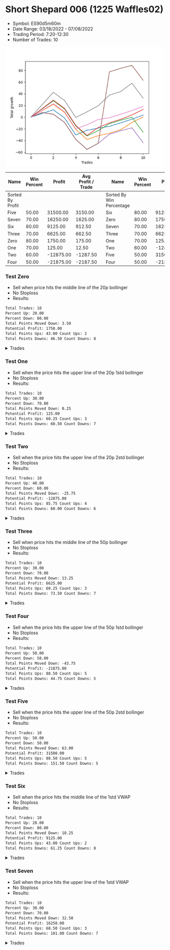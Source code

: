 # Short Shepard 006 (1225 Waffles02) 
- Symbol: ES90d5m60m
- Date Range: 03/18/2022 - 07/08/2022
- Trading Period: 7:20-12:30
- Number of Trades: 10

![Plot](ShortShepard006(1225Waffles02)ES90d5m60m.png)

| Name | Win Percent | Profit | Avg Profit / Trade |     | Name | Win Percent | Profit | Avg Profit / Trade |
| ---- | ----------- | ------ | ------------------ | --- | ---- | ----------- | ------ | ------------------ |
| Sorted By <br> Profit | | | | | Sorted By <br> Win Percentage ||||
| Five | 50.00 | 31500.00 | 3150.00 |     | Six | 80.00 | 9125.00 | 912.50 |
| Seven | 70.00 | 16250.00 | 1625.00 |     | Zero | 80.00 | 1750.00 | 175.00 |
| Six | 80.00 | 9125.00 | 912.50 |     | Seven | 70.00 | 16250.00 | 1625.00 |
| Three | 70.00 | 6625.00 | 662.50 |     | Three | 70.00 | 6625.00 | 662.50 |
| Zero | 80.00 | 1750.00 | 175.00 |     | One | 70.00 | 125.00 | 12.50 |
| One | 70.00 | 125.00 | 12.50 |     | Two | 60.00 | -12875.00 | -1287.50 |
| Two | 60.00 | -12875.00 | -1287.50 |     | Five | 50.00 | 31500.00 | 3150.00 |
| Four | 50.00 | -21875.00 | -2187.50 |     | Four | 50.00 | -21875.00 | -2187.50 |

### Test Zero
* Sell when price hits the middle line of the 20p bollinger
* No Stoploss
* Results:
```
Total Trades: 10
Percent Up: 20.00
Percent Down: 80.00
Total Points Moved Down: 3.50
Potential Profit: 1750.00
Total Points Ups: 43.00 Count Ups: 2
Total Points Downs: 46.50 Count Downs: 8
```

<details><summary>Trades</summary>

<code>In: 2022-03-25 11:45:00		Out: 2022-03-25 12:02:00		Total Position Time: 17:00		Total Move Down: 6.25		Total to Date: 6.25</code> <br />
<code>In: 2022-03-25 12:00:00		Out: 2022-03-25 12:02:00		Total Position Time: 02:00		Total Move Down: 6.25		Total to Date: 12.50</code> <br />
<code>In: 2022-03-29 11:15:00		Out: 2022-03-29 12:15:55		Total Position Time: 60:55		Total Move Down: -14.00		Total to Date: -1.50</code> <br />
<code>In: 2022-04-07 11:15:00		Out: 2022-04-07 12:15:55		Total Position Time: 60:55		Total Move Down: -29.00		Total to Date: -30.50</code> <br />
<code>In: 2022-04-13 07:25:00		Out: 2022-04-13 07:39:25		Total Position Time: 14:25		Total Move Down: 8.00		Total to Date: -22.50</code> <br />
<code>In: 2022-04-18 11:15:00		Out: 2022-04-18 11:46:40		Total Position Time: 31:40		Total Move Down: 3.75		Total to Date: -18.75</code> <br />
<code>In: 2022-06-10 12:05:00		Out: 2022-06-10 12:06:10		Total Position Time: 01:10		Total Move Down: 3.00		Total to Date: -15.75</code> <br />
<code>In: 2022-06-15 11:05:00		Out: 2022-06-15 11:06:10		Total Position Time: 01:10		Total Move Down: 6.00		Total to Date: -9.75</code> <br />
<code>In: 2022-06-29 11:35:00		Out: 2022-06-29 11:41:10		Total Position Time: 06:10		Total Move Down: 6.25		Total to Date: -3.50</code> <br />
<code>In: 2022-07-06 11:15:00		Out: 2022-07-06 11:16:10		Total Position Time: 01:10		Total Move Down: 7.00		Total to Date: 3.50</code> <br />


</details>

### Test One
* Sell when the price hits the upper line of the 20p 1std bollinger
* No Stoploss
* Results:
```
Total Trades: 10
Percent Up: 30.00
Percent Down: 70.00
Total Points Moved Down: 0.25
Potential Profit: 125.00
Total Points Ups: 60.25 Count Ups: 3
Total Points Downs: 60.50 Count Downs: 7
```

<details><summary>Trades</summary>

<code>In: 2022-03-25 11:45:00		Out: 2022-03-25 12:07:35		Total Position Time: 22:35		Total Move Down: 11.00		Total to Date: 11.00</code> <br />
<code>In: 2022-03-25 12:00:00		Out: 2022-03-25 12:07:35		Total Position Time: 07:35		Total Move Down: 11.00		Total to Date: 22.00</code> <br />
<code>In: 2022-03-29 11:15:00		Out: 2022-03-29 12:15:55		Total Position Time: 60:55		Total Move Down: -14.00		Total to Date: 8.00</code> <br />
<code>In: 2022-04-07 11:15:00		Out: 2022-04-07 12:15:55		Total Position Time: 60:55		Total Move Down: -29.00		Total to Date: -21.00</code> <br />
<code>In: 2022-04-13 07:25:00		Out: 2022-04-13 08:25:55		Total Position Time: 60:55		Total Move Down: -17.25		Total to Date: -38.25</code> <br />
<code>In: 2022-04-18 11:15:00		Out: 2022-04-18 12:01:50		Total Position Time: 46:50		Total Move Down: 6.50		Total to Date: -31.75</code> <br />
<code>In: 2022-06-10 12:05:00		Out: 2022-06-10 12:45:40		Total Position Time: 40:40		Total Move Down: 4.25		Total to Date: -27.50</code> <br />
<code>In: 2022-06-15 11:05:00		Out: 2022-06-15 11:06:10		Total Position Time: 01:10		Total Move Down: 6.00		Total to Date: -21.50</code> <br />
<code>In: 2022-06-29 11:35:00		Out: 2022-06-29 12:02:20		Total Position Time: 27:20		Total Move Down: 12.25		Total to Date: -9.25</code> <br />
<code>In: 2022-07-06 11:15:00		Out: 2022-07-06 11:19:15		Total Position Time: 04:15		Total Move Down: 9.50		Total to Date: 0.25</code> <br />


</details>

### Test Two
* Sell when the price hits the upper line of the 20p 2std bollinger
* No Stoploss
* Results:
```
Total Trades: 10
Percent Up: 40.00
Percent Down: 60.00
Total Points Moved Down: -25.75
Potential Profit: -12875.00
Total Points Ups: 85.75 Count Ups: 4
Total Points Downs: 60.00 Count Downs: 6
```

<details><summary>Trades</summary>

<code>In: 2022-03-25 11:45:00		Out: 2022-03-25 12:21:25		Total Position Time: 36:25		Total Move Down: 14.00		Total to Date: 14.00</code> <br />
<code>In: 2022-03-25 12:00:00		Out: 2022-03-25 12:21:25		Total Position Time: 21:25		Total Move Down: 14.00		Total to Date: 28.00</code> <br />
<code>In: 2022-03-29 11:15:00		Out: 2022-03-29 12:15:55		Total Position Time: 60:55		Total Move Down: -14.00		Total to Date: 14.00</code> <br />
<code>In: 2022-04-07 11:15:00		Out: 2022-04-07 12:15:55		Total Position Time: 60:55		Total Move Down: -29.00		Total to Date: -15.00</code> <br />
<code>In: 2022-04-13 07:25:00		Out: 2022-04-13 08:25:55		Total Position Time: 60:55		Total Move Down: -17.25		Total to Date: -32.25</code> <br />
<code>In: 2022-04-18 11:15:00		Out: 2022-04-18 12:07:40		Total Position Time: 52:40		Total Move Down: 9.25		Total to Date: -23.00</code> <br />
<code>In: 2022-06-10 12:05:00		Out: 2022-06-10 12:47:15		Total Position Time: 42:15		Total Move Down: 11.75		Total to Date: -11.25</code> <br />
<code>In: 2022-06-15 11:05:00		Out: 2022-06-15 11:06:10		Total Position Time: 01:10		Total Move Down: 6.00		Total to Date: -5.25</code> <br />
<code>In: 2022-06-29 11:35:00		Out: 2022-06-29 12:35:55		Total Position Time: 60:55		Total Move Down: 5.00		Total to Date: -0.25</code> <br />
<code>In: 2022-07-06 11:15:00		Out: 2022-07-06 12:15:55		Total Position Time: 60:55		Total Move Down: -25.50		Total to Date: -25.75</code> <br />


</details>

### Test Three
* Sell when price hits the middle line of the 50p bollinger
* No Stoploss
* Results:
```
Total Trades: 10
Percent Up: 30.00
Percent Down: 70.00
Total Points Moved Down: 13.25
Potential Profit: 6625.00
Total Points Ups: 60.25 Count Ups: 3
Total Points Downs: 73.50 Count Downs: 7
```

<details><summary>Trades</summary>

<code>In: 2022-03-25 11:45:00		Out: 2022-03-25 12:21:45		Total Position Time: 36:45		Total Move Down: 14.50		Total to Date: 14.50</code> <br />
<code>In: 2022-03-25 12:00:00		Out: 2022-03-25 12:21:45		Total Position Time: 21:45		Total Move Down: 14.50		Total to Date: 29.00</code> <br />
<code>In: 2022-03-29 11:15:00		Out: 2022-03-29 12:15:55		Total Position Time: 60:55		Total Move Down: -14.00		Total to Date: 15.00</code> <br />
<code>In: 2022-04-07 11:15:00		Out: 2022-04-07 12:15:55		Total Position Time: 60:55		Total Move Down: -29.00		Total to Date: -14.00</code> <br />
<code>In: 2022-04-13 07:25:00		Out: 2022-04-13 08:25:55		Total Position Time: 60:55		Total Move Down: -17.25		Total to Date: -31.25</code> <br />
<code>In: 2022-04-18 11:15:00		Out: 2022-04-18 12:13:30		Total Position Time: 58:30		Total Move Down: 13.50		Total to Date: -17.75</code> <br />
<code>In: 2022-06-10 12:05:00		Out: 2022-06-10 12:46:10		Total Position Time: 41:10		Total Move Down: 8.00		Total to Date: -9.75</code> <br />
<code>In: 2022-06-15 11:05:00		Out: 2022-06-15 11:06:10		Total Position Time: 01:10		Total Move Down: 6.00		Total to Date: -3.75</code> <br />
<code>In: 2022-06-29 11:35:00		Out: 2022-06-29 11:41:15		Total Position Time: 06:15		Total Move Down: 7.50		Total to Date: 3.75</code> <br />
<code>In: 2022-07-06 11:15:00		Out: 2022-07-06 11:19:15		Total Position Time: 04:15		Total Move Down: 9.50		Total to Date: 13.25</code> <br />


</details>

### Test Four
* Sell when the price hits the upper line of the 50p 1std bollinger
* No Stoploss
* Results:
```
Total Trades: 10
Percent Up: 50.00
Percent Down: 50.00
Total Points Moved Down: -43.75
Potential Profit: -21875.00
Total Points Ups: 88.50 Count Ups: 5
Total Points Downs: 44.75 Count Downs: 5
```

<details><summary>Trades</summary>

<code>In: 2022-03-25 11:45:00		Out: 2022-03-25 12:45:55		Total Position Time: 60:55		Total Move Down: 7.75		Total to Date: 7.75</code> <br />
<code>In: 2022-03-25 12:00:00		Out: 2022-03-28 06:30:55		Total Position Time: 1110:55		Total Move Down: -2.75		Total to Date: 5.00</code> <br />
<code>In: 2022-03-29 11:15:00		Out: 2022-03-29 12:15:55		Total Position Time: 60:55		Total Move Down: -14.00		Total to Date: -9.00</code> <br />
<code>In: 2022-04-07 11:15:00		Out: 2022-04-07 12:15:55		Total Position Time: 60:55		Total Move Down: -29.00		Total to Date: -38.00</code> <br />
<code>In: 2022-04-13 07:25:00		Out: 2022-04-13 08:25:55		Total Position Time: 60:55		Total Move Down: -17.25		Total to Date: -55.25</code> <br />
<code>In: 2022-04-18 11:15:00		Out: 2022-04-18 12:15:55		Total Position Time: 60:55		Total Move Down: 10.50		Total to Date: -44.75</code> <br />
<code>In: 2022-06-10 12:05:00		Out: 2022-06-10 12:59:05		Total Position Time: 54:05		Total Move Down: 15.50		Total to Date: -29.25</code> <br />
<code>In: 2022-06-15 11:05:00		Out: 2022-06-15 11:06:10		Total Position Time: 01:10		Total Move Down: 6.00		Total to Date: -23.25</code> <br />
<code>In: 2022-06-29 11:35:00		Out: 2022-06-29 12:35:55		Total Position Time: 60:55		Total Move Down: 5.00		Total to Date: -18.25</code> <br />
<code>In: 2022-07-06 11:15:00		Out: 2022-07-06 12:15:55		Total Position Time: 60:55		Total Move Down: -25.50		Total to Date: -43.75</code> <br />


</details>

### Test Five
* Sell when the price hits the upper line of the 50p 2std bollinger
* No Stoploss
* Results:
```
Total Trades: 10
Percent Up: 50.00
Percent Down: 50.00
Total Points Moved Down: 63.00
Potential Profit: 31500.00
Total Points Ups: 88.50 Count Ups: 5
Total Points Downs: 151.50 Count Downs: 5
```

<details><summary>Trades</summary>

<code>In: 2022-03-25 11:45:00		Out: 2022-03-25 12:45:55		Total Position Time: 60:55		Total Move Down: 7.75		Total to Date: 7.75</code> <br />
<code>In: 2022-03-25 12:00:00		Out: 2022-03-28 06:30:55		Total Position Time: 1110:55		Total Move Down: -2.75		Total to Date: 5.00</code> <br />
<code>In: 2022-03-29 11:15:00		Out: 2022-03-29 12:15:55		Total Position Time: 60:55		Total Move Down: -14.00		Total to Date: -9.00</code> <br />
<code>In: 2022-04-07 11:15:00		Out: 2022-04-07 12:15:55		Total Position Time: 60:55		Total Move Down: -29.00		Total to Date: -38.00</code> <br />
<code>In: 2022-04-13 07:25:00		Out: 2022-04-13 08:25:55		Total Position Time: 60:55		Total Move Down: -17.25		Total to Date: -55.25</code> <br />
<code>In: 2022-04-18 11:15:00		Out: 2022-04-18 12:15:55		Total Position Time: 60:55		Total Move Down: 10.50		Total to Date: -44.75</code> <br />
<code>In: 2022-06-10 12:05:00		Out: 2022-06-13 06:30:05		Total Position Time: 1105:05		Total Move Down: 122.25		Total to Date: 77.50</code> <br />
<code>In: 2022-06-15 11:05:00		Out: 2022-06-15 11:06:10		Total Position Time: 01:10		Total Move Down: 6.00		Total to Date: 83.50</code> <br />
<code>In: 2022-06-29 11:35:00		Out: 2022-06-29 12:35:55		Total Position Time: 60:55		Total Move Down: 5.00		Total to Date: 88.50</code> <br />
<code>In: 2022-07-06 11:15:00		Out: 2022-07-06 12:15:55		Total Position Time: 60:55		Total Move Down: -25.50		Total to Date: 63.00</code> <br />


</details>

### Test Six
* Sell when the price hits the middle line of the 1std VWAP
* No Stoploss
* Results:
```
Total Trades: 10
Percent Up: 20.00
Percent Down: 80.00
Total Points Moved Down: 18.25
Potential Profit: 9125.00
Total Points Ups: 43.00 Count Ups: 2
Total Points Downs: 61.25 Count Downs: 8
```

<details><summary>Trades</summary>

<code>In: 2022-03-25 11:45:00		Out: 2022-03-25 12:20:30		Total Position Time: 35:30		Total Move Down: 11.50		Total to Date: 11.50</code> <br />
<code>In: 2022-03-25 12:00:00		Out: 2022-03-25 12:20:30		Total Position Time: 20:30		Total Move Down: 11.50		Total to Date: 23.00</code> <br />
<code>In: 2022-03-29 11:15:00		Out: 2022-03-29 12:15:55		Total Position Time: 60:55		Total Move Down: -14.00		Total to Date: 9.00</code> <br />
<code>In: 2022-04-07 11:15:00		Out: 2022-04-07 12:15:55		Total Position Time: 60:55		Total Move Down: -29.00		Total to Date: -20.00</code> <br />
<code>In: 2022-04-13 07:25:00		Out: 2022-04-13 07:29:55		Total Position Time: 04:55		Total Move Down: 7.00		Total to Date: -13.00</code> <br />
<code>In: 2022-04-18 11:15:00		Out: 2022-04-18 12:04:30		Total Position Time: 49:30		Total Move Down: 9.00		Total to Date: -4.00</code> <br />
<code>In: 2022-06-10 12:05:00		Out: 2022-06-10 12:44:05		Total Position Time: 39:05		Total Move Down: 3.00		Total to Date: -1.00</code> <br />
<code>In: 2022-06-15 11:05:00		Out: 2022-06-15 11:06:10		Total Position Time: 01:10		Total Move Down: 6.00		Total to Date: 5.00</code> <br />
<code>In: 2022-06-29 11:35:00		Out: 2022-06-29 11:41:10		Total Position Time: 06:10		Total Move Down: 6.25		Total to Date: 11.25</code> <br />
<code>In: 2022-07-06 11:15:00		Out: 2022-07-06 11:16:10		Total Position Time: 01:10		Total Move Down: 7.00		Total to Date: 18.25</code> <br />


</details>

### Test Seven
* Sell when the price hits the upper line of the 1std VWAP
* No Stoploss
* Results:
```
Total Trades: 10
Percent Up: 30.00
Percent Down: 70.00
Total Points Moved Down: 32.50
Potential Profit: 16250.00
Total Points Ups: 68.50 Count Ups: 3
Total Points Downs: 101.00 Count Downs: 7
```

<details><summary>Trades</summary>

<code>In: 2022-03-25 11:45:00		Out: 2022-03-25 12:32:50		Total Position Time: 47:50		Total Move Down: 21.25		Total to Date: 21.25</code> <br />
<code>In: 2022-03-25 12:00:00		Out: 2022-03-25 12:32:50		Total Position Time: 32:50		Total Move Down: 21.25		Total to Date: 42.50</code> <br />
<code>In: 2022-03-29 11:15:00		Out: 2022-03-29 12:15:55		Total Position Time: 60:55		Total Move Down: -14.00		Total to Date: 28.50</code> <br />
<code>In: 2022-04-07 11:15:00		Out: 2022-04-07 12:15:55		Total Position Time: 60:55		Total Move Down: -29.00		Total to Date: -0.50</code> <br />
<code>In: 2022-04-13 07:25:00		Out: 2022-04-13 07:40:15		Total Position Time: 15:15		Total Move Down: 9.50		Total to Date: 9.00</code> <br />
<code>In: 2022-04-18 11:15:00		Out: 2022-04-18 12:15:55		Total Position Time: 60:55		Total Move Down: 10.50		Total to Date: 19.50</code> <br />
<code>In: 2022-06-10 12:05:00		Out: 2022-06-10 12:59:20		Total Position Time: 54:20		Total Move Down: 18.25		Total to Date: 37.75</code> <br />
<code>In: 2022-06-15 11:05:00		Out: 2022-06-15 11:06:10		Total Position Time: 01:10		Total Move Down: 6.00		Total to Date: 43.75</code> <br />
<code>In: 2022-06-29 11:35:00		Out: 2022-06-29 12:03:15		Total Position Time: 28:15		Total Move Down: 14.25		Total to Date: 58.00</code> <br />
<code>In: 2022-07-06 11:15:00		Out: 2022-07-06 12:15:55		Total Position Time: 60:55		Total Move Down: -25.50		Total to Date: 32.50</code> <br />


</details>